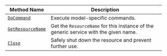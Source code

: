 <!-- prettier-ignore -->
| Method Name | Description |
| ----------- | ----------- |
| [`DoCommand`](/dev/reference/apis/services/generic/#docommand) | Execute model-specific commands. |
| [`GetResourceName`](/dev/reference/apis/services/generic/#getresourcename) | Get the `ResourceName` for this instance of the generic service with the given name. |
| [`Close`](/dev/reference/apis/services/generic/#close) | Safely shut down the resource and prevent further use. |

